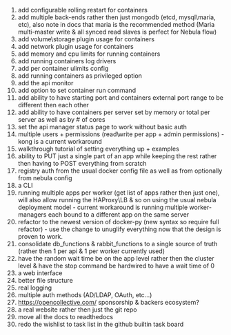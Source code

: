 1. add configurable rolling restart for containers
2. add multiple back-ends rather then just mongodb (etcd, mysql\maria, etc), also note in docs that maria is the recommended method (Maria multi-master write & all synced read slaves is perfect for Nebula flow)
3. add volume\storage plugin usage for containers
4. add network plugin usage for containers
5. add memory and cpu limits for running containers
6. add running containers log drivers
7. add per container ulimits config
8. add running containers as privileged option
9. add the api monitor
10. add option to set container run command 
11. add ability to have starting port and containers external port range to be different then each other
12. add ability to have containers per server set by memory or total per server as well as by # of cores
13. set the api manager status page to work without basic auth
14. multiple users + permissions (read\write per app + admin permissions) - kong is a current workaround
15. walkthrough tutorial of setting everything up + examples
16. ability to PUT just a single part of an app while keeping the rest rather then having to POST everything from scratch
17. registry auth from the usual docker config file as well as from optionally from nebula config
18. a CLI
19. running multiple apps per worker (get list of apps rather then just one), will also allow running the HAProxy\LB & so on using the usual nebula deployment model - current workaround is running multiple worker-managers each bound to a different app on the same server
20. refactor to the newest version of docker-py (new syntax so require full refactor) - use the change to unuglify everything now that the design is proven to work.
21. consolidate db_functions & rabbit_functions to a single source of truth (rather then 1 per api & 1 per worker currently used)
22. have the random wait time be on the app level rather then the cluster level & have the stop command be hardwired to have a wait time of 0
23. a web interface
24. better file structure
25. real logging
26. multiple auth methods (AD/LDAP, OAuth, etc...)
27. https://opencollective.com/ sponsorship & backers ecosystem?
28. a real website rather then just the git repo
29. move all the docs to readthedocs
30. redo the wishlist to task list in the github builtin task board
